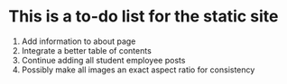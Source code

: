 # This is a to-do list for the static site
1. Add information to about page
2. Integrate a better table of contents
3. Continue adding all student employee posts
4. Possibly make all images an exact aspect ratio for consistency
